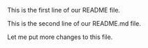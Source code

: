 This is the first line of our README file.

This is the second line of our README.md file.

Let me put more changes to this file.
